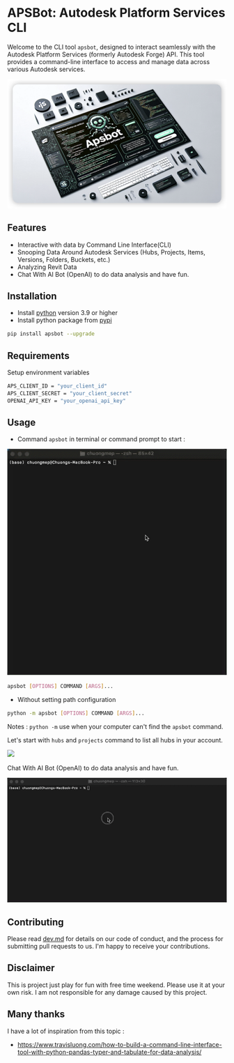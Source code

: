 # APSBot: Autodesk Platform Services CLI

Welcome to the CLI tool `apsbot`, designed to interact seamlessly with the Autodesk Platform Services (formerly Autodesk Forge) API. This tool provides a command-line interface to access and manage data across various Autodesk services.

![](docs/apsbot.png)

## Features

- Interactive with data by Command Line Interface(CLI)
- Snooping Data Around Autodesk Services (Hubs, Projects, Items, Versions, Folders, Buckets, etc.)
- Analyzing Revit Data
- Chat With AI Bot (OpenAI) to do data analysis and have fun.

## Installation

- Install [python](https://www.python.org/downloads/) version 3.9 or higher
- Install python package from [pypi](https://pypi.org/project/apsbot/) 

```bash
pip install apsbot --upgrade
```

## Requirements 

Setup environment variables

```bash
APS_CLIENT_ID = "your_client_id"
APS_CLIENT_SECRET = "your_client_secret"
OPENAI_API_KEY = "your_openai_api_key"
```

## Usage

- Command `apsbot` in terminal or command prompt to start :

![apsbot](docs/apsbot-macos.gif)

```bash
apsbot [OPTIONS] COMMAND [ARGS]...
```

- Without setting path configuration
```bash
python -m apsbot [OPTIONS] COMMAND [ARGS]...
```

Notes : `python -m` use when your computer can't find the `apsbot` command.

Let's start with `hubs` and `projects` command to list all hubs in your account.

![](docs/hubs-projects.gif)

Chat With AI Bot (OpenAI) to do data analysis and have fun.

![](docs/chat.gif)



## Contributing

Please read [dev.md](./docs/dev.md) for details on our code of conduct, and the process for submitting pull requests to us. I'm happy to receive your contributions.

## Disclaimer

This is project just play for fun with free time weekend. Please use it at your own risk. I am not responsible for any damage caused by this project.


## Many thanks 

I have a lot of inspiration from this topic :

- https://www.travisluong.com/how-to-build-a-command-line-interface-tool-with-python-pandas-typer-and-tabulate-for-data-analysis/

